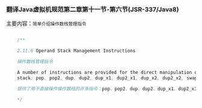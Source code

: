 ### 翻译Java虚拟机规范第二章第十一节-第六节(JSR-337/Java8)

主要内容：`简单介绍操作数栈管理指令`

```java

    /**

    2.11.6 Operand Stack Management Instructions

    操作数栈管理指令

    A number of instructions are provided for the direct manipulation of the operand
    stack: pop, pop2, dup, dup2, dup_x1, dup2_x1, dup_x2, dup2_x2, swap.

    提供了用于直接操作操作数栈的许多指令：pop、pop2、dup、dup2、dup_x1、dup2_x1、dup_x2、dup2_x2、swap.

    */


```

